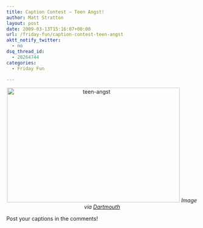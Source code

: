 ```yaml
---
title: Caption Contest – Teen Angst!
author: Matt Stratton
layout: post
date: 2009-03-13T15:16:07+00:00
url: /friday-fun/caption-contest-teen-angst
aktt_notify_twitter:
  - no
dsq_thread_id:
  - 28264744
categories:
  - Friday Fun

---
```

<p style="text-align: center;">
  <a href="https://www.dartmouth.edu/~subtlety/pics/06%20-%2007%20Pics!/slides/Teen%20angst.html"><img class="aligncenter size-full wp-image-4941" title="teen-angst" src="/wp-content/uploads/2009/03/teen-angst.jpg" alt="teen-angst" width="454" height="302" srcset="/wp-content/uploads/2009/03/teen-angst.jpg 630w, /wp-content/uploads/2009/03/teen-angst-300x200.jpg 300w" sizes="(max-width: 454px) 100vw, 454px" /></a><em> Image via </em><a href="https://www.dartmouth.edu/~subtlety/pics/06%20-%2007%20Pics!/slides/Teen%20angst.html" target="_blank"><em>Dartmouth</em></a>
</p>

Post your captions in the comments!